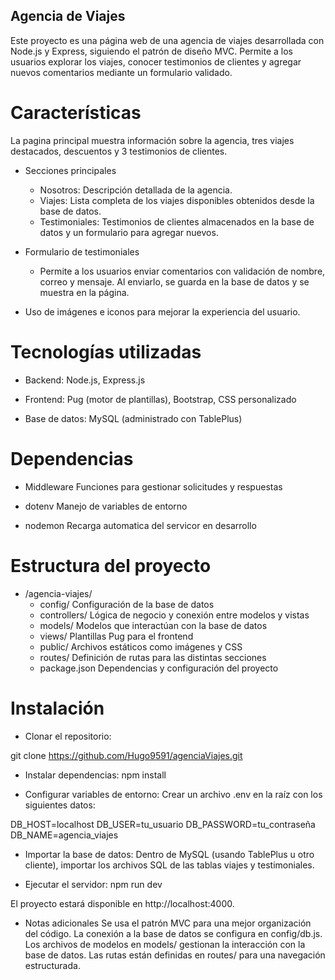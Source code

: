 ## Agencia de Viajes

Este proyecto es una página web de una agencia de viajes desarrollada con Node.js y Express, siguiendo el patrón de diseño MVC. 
Permite a los usuarios explorar los viajes, conocer testimonios de clientes y agregar nuevos comentarios mediante un formulario validado.

# Características
La pagina principal muestra información sobre la agencia, tres viajes destacados, descuentos y 3 testimonios de clientes.

- Secciones principales
  - Nosotros: Descripción detallada de la agencia.
  - Viajes: Lista completa de los viajes disponibles obtenidos desde la base de datos.
  - Testimoniales: Testimonios de clientes almacenados en la base de datos y un formulario para agregar nuevos.

- Formulario de testimoniales
  - Permite a los usuarios enviar comentarios con validación de nombre, correo y mensaje. Al enviarlo, se guarda en la base de datos y se muestra en la página.

- Uso de imágenes e iconos para mejorar la experiencia del usuario.

# Tecnologías utilizadas

- Backend: Node.js, Express.js

- Frontend: Pug (motor de plantillas), Bootstrap, CSS personalizado

- Base de datos: MySQL (administrado con TablePlus)

# Dependencias
- Middleware
  Funciones para gestionar solicitudes y respuestas
  
- dotenv
  Manejo de variables de entorno
  
- nodemon
  Recarga automatica del servicor en desarrollo

# Estructura del proyecto

- /agencia-viajes/
  - config/         Configuración de la base de datos
  - controllers/    Lógica de negocio y conexión entre modelos y vistas
  - models/         Modelos que interactúan con la base de datos
  - views/          Plantillas Pug para el frontend
  - public/         Archivos estáticos como imágenes y CSS
  - routes/         Definición de rutas para las distintas secciones
  - package.json    Dependencias y configuración del proyecto

# Instalación

- Clonar el repositorio:

git clone https://github.com/Hugo9591/agenciaViajes.git

- Instalar dependencias:
npm install

- Configurar variables de entorno:
Crear un archivo .env en la raíz con los siguientes datos:

DB_HOST=localhost
DB_USER=tu_usuario
DB_PASSWORD=tu_contraseña
DB_NAME=agencia_viajes

- Importar la base de datos:
Dentro de MySQL (usando TablePlus u otro cliente), importar los archivos SQL de las tablas viajes y testimoniales.

- Ejecutar el servidor:
npm run dev

El proyecto estará disponible en http://localhost:4000.

- Notas adicionales
Se usa el patrón MVC para una mejor organización del código.
La conexión a la base de datos se configura en config/db.js.
Los archivos de modelos en models/ gestionan la interacción con la base de datos.
Las rutas están definidas en routes/ para una navegación estructurada.

